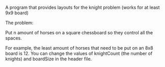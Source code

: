 A program that provides layouts for the knight problem (works for at least 9x9 board)

The problem:

Put n amount of horses on a square chessboard so they control all the spaces.

For example, the least amount of horses that need to be put on an 8x8 board is 12.
You can change the values of knightCount (the number of knights) and boardSize in the header file.
